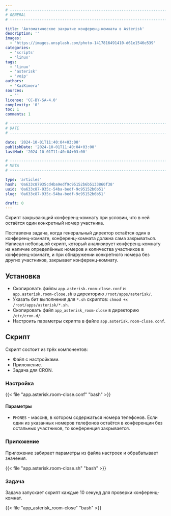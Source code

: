 ```yaml
---
# -------------------------------------------------------------------------------------------------------------------- #
# GENERAL
# -------------------------------------------------------------------------------------------------------------------- #

title: 'Автоматическое закрытие конференц-комнаты в Asterisk'
description: ''
images:
  - 'https://images.unsplash.com/photo-1417816491410-d61e1546e539'
categories:
  - 'scripts'
  - 'linux'
tags:
  - 'linux'
  - 'asterisk'
  - 'voip'
authors:
  - 'KaiKimera'
sources:
  - ''
license: 'CC-BY-SA-4.0'
complexity: '0'
toc: 1
comments: 1

# -------------------------------------------------------------------------------------------------------------------- #
# DATE
# -------------------------------------------------------------------------------------------------------------------- #

date: '2024-10-01T11:40:04+03:00'
publishDate: '2024-10-01T11:40:04+03:00'
lastMod: '2024-10-01T11:40:04+03:00'

# -------------------------------------------------------------------------------------------------------------------- #
# META
# -------------------------------------------------------------------------------------------------------------------- #

type: 'articles'
hash: '0a633c87935cd4ba9edf9c95152b6b5133860f38'
uuid: '0a633c87-935c-54ba-bedf-9c95152b6b51'
slug: '0a633c87-935c-54ba-bedf-9c95152b6b51'

draft: 0
---
```


Скрипт закрывающий конференц-комнату при условии, что в ней остаётся один конкретный номер участника.

<!--more-->

Поставлена задача, когда генеральный директор остаётся один в конференц-комнате, конференц-комната должна сама закрываться. Написал небольшой скрипт, который анализирует конференц-комнату на наличие определённых номеров и количества участников в конференц-комнате, и при обнаружении конкретного номера без других участников, закрывает конференц-комнату.

## Установка

- Скопировать файлы `app.asterisk.room-close.conf` и `app.asterisk.room-close.sh` в директорию `/root/apps/asterisk/`.
- Указать бит выполнения для `*.sh` скриптов: `chmod +x /root/apps/asterisk/*.sh`.
- Скопировать файл `app_asterisk_room-close` в директорию `/etc/cron.d/`.
- Настроить параметры скрипта в файле `app.asterisk.room-close.conf`.

## Скрипт

Скрипт состоит из трёх компонентов:

- Файл с настройками.
- Приложение.
- Задача для CRON.

### Настройка

{{< file "app.asterisk.room-close.conf" "bash" >}}

#### Параметры

- `PHONES` - массив, в котором содержаться номера телефонов. Если один из указанных номеров телефонов остаётся в конференции без остальных участников, то конференция закрывается.

### Приложение

Приложение забирает параметры из файла настроек и обрабатывает значения.

{{< file "app.asterisk.room-close.sh" "bash" >}}

### Задача

Задача запускает скрипт каждые 10 секунд для проверки конференц-комнат.

{{< file "app_asterisk_room-close" "bash" >}}
